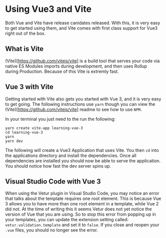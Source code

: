 # Using Vue3 and Vite
Both Vue and Vite have release canidates released. With this, it is very easy to get started using them, and Vite comes with first class support for Vue3 right out of the box.

## What is Vite
(Vite)[https://github.com/vitejs/vite] is a build tool that serves your code via native ES Modules imports during development, and then uses Rollup during Production. Because of this Vite is extremly fast.

## Vue 3 with Vite
Getting started with Vite also gets you started with Vue 3, and it is very easy to get going. The following instructions use `yarn` though you can view the (Vite)[https://github.com/vitejs/vite] readme to see how to use `NPM`.

In your terminal you just need to the run the following:
```
yarn create vite-app learning-vue-3
cd learning-vue-3
yarn
yarn dev
```

The following will create a Vue3 Application that uses Vite. You then `cd` into the applications directory and install the dependencies. Once all dependencies are installed you should now be able to serve the application. You should notice how fast the dev server spins up.

## Visual Studio Code with Vue 3
When using the Vetur plugin in Visual Studio Code, you may notice an error that talks about the template requires one root element. This is because Vue 3 allows you to have more than one root element in a template, while Vue 2 did not. At the time of writing this it seems Vetur does not yet notice the version of Vue that you are using. So to stop this error from popping up in your templates, you can update the extension setting called: `vetur.validation.template` and set it to `false`. If you close and reopen your `.vue` files, you should no longer see the error.